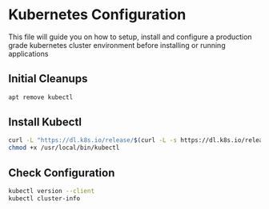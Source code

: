 # Kubernetes Configuration

This file will guide you on how to setup, install and configure a production grade kubernetes cluster environment before installing or running applications

## Initial Cleanups

```sh
apt remove kubectl
```

## Install Kubectl

```sh
curl -L "https://dl.k8s.io/release/$(curl -L -s https://dl.k8s.io/release/stable.txt)/bin/linux/amd64/kubectl" -o /usr/local/bin/kubectl
chmod +x /usr/local/bin/kubectl
```

## Check Configuration

```sh
kubectl version --client
kubectl cluster-info
```
